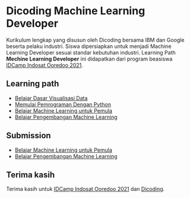 # Dicoding Machine Learning Developer
Kurikulum lengkap yang disusun oleh Dicoding bersama IBM dan Google beserta pelaku industri. Siswa dipersiapkan untuk menjadi Machine Learning Developer sesuai standar kebutuhan industri.
Learning Path **Mechine Learning Developer** ini didapatkan dari program beasiswa [IDCamp Indosat Ooredoo 2021](https://idcamp.indosatooredoo.com/).

## Learning path
* [Belajar Dasar Visualisasi Data](https://www.dicoding.com/academies/177)
* [Memulai Pemrograman Dengan Python](https://www.dicoding.com/academies/86)
* [Belajar Machine Learning untuk Pemula](https://www.dicoding.com/academies/184)
* [Belajar Pengembangan Machine Learning](https://www.dicoding.com/academies/185)

## Submission

* [Belajar Machine Learning untuk Pemula](https://github.com/nadyanvl/Dicoding-Machine_Learning_Path/tree/main/Belajar%20Machine%20Learning%20untuk%20Pemula)
* [Belajar Pengembangan Machine Learning](https://github.com/nadyanvl/Dicoding-Machine_Learning_Path/tree/main/Belajar%20Pengembangan%20Machine%20Learning)

## Terima kasih

Terima kasih untuk [IDCamp Indosat Ooredoo 2021](https://idcamp.indosatooredoo.com/) dan [Dicoding](https://www.dicoding.com/).
